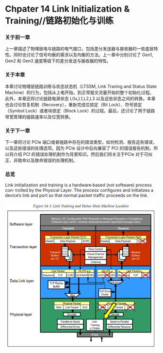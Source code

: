 # Chpater 14 Link Initialization & Training//链路初始化与训练

### 关于前一章

上一章描述了物理层电与链路的电气接口，包括差分发送器与接收器的一些底层特性。同时也讨论了信号均衡的需求以及均衡的方法。上一章中分别讨论了 Gen1, Gen2 和 Gen3 速度等级下的差分发送与接收器的特性。

### 关于本章 

 本章讨论物理层链路训练与状态状态机（LTSSM, Link Traning and Status State Machine）的行为，包括从上电开始，到正常报文流量开始的整个初始化过程。此外，本章还将讨论链路电源状态 L0s,L1,L2,L3 以及这些状态之间的转换。本章也会讨论恢复机制（Recovery），重新完成位锁定（Bit Lock）、符号锁定（Symbol Lock）或者块锁定（Block Lock）的过程。最后，还讨论了用于链路带宽管理的链路速率以及位宽转换。

### 关于下一章

下一章将讨论 PCIe 端口或者链路中存在的错误类型，如何检测、报告这些错误，以及这些错误的处理选项。因为 PCIe 设计中后向兼容了 PCI 的错误报告机制，所以将介绍 PCI 的错误处理机制作为背景知识。然后我们将关注于PCIe 对于可纠正、非致命以及致命错误的处理机制。

### 总览

Link initialization and training is a hardware‐based (not software) process con‐ trolled by the Physical Layer. The process configures and initializes a device’s link and port so that normal packet traffic proceeds on the link.

![图 14-1 LTSSM 所处的位置](img/14%20%E9%93%BE%E8%B7%AF%E5%88%9D%E5%A7%8B%E5%8C%96%E4%B8%8E%E8%AE%AD%E7%BB%83/image-20211221215807738.png)



